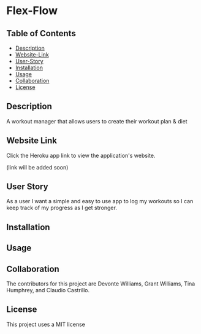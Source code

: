 # Flex-Flow

## Table of Contents
 * [Description](#Description)
 * [Website-Link](#Website-Link)
 * [User-Story](#User-Story)
 * [Installation](#Installation)
 * [Usage](#Usage)
 * [Collaboration](#Collaboration)
 * [License](#License)

## Description 
A workout manager that allows users to create their workout plan & diet

## Website Link
Click the Heroku app link to view the application's website. 

(link will be added soon)

## User Story
As a user I want a simple and easy to use app to log my workouts so I can keep track of my progress as I get stronger.

## Installation


## Usage 


## Collaboration
The contributors for this project are Devonte Williams, Grant Williams, Tina Humphrey, and Claudio Castrillo.
 
## License
This project uses a MIT license 